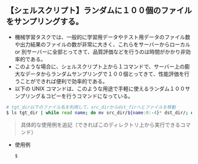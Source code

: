 ## 【シェルスクリプト】ランダムに１００個のファイルをサンプリングする。

- 機械学習タスクでは、一般的に学習用データやテスト用データのファイル数や出力結果のファイルの数が非常に大きく、これらをサーバーからローカル or 別サーバーに全部とってきて、品質評価などを行うのは時間がかかり非効率的である。
- このような場合に、シェルスクリプト上から１コマンドで、サーバー上の膨大なデータからランダムサンプリングで１００個とってきて、性能評価を行うことができれば便利で効率的である。
- 以下の UNIX コマンドは、このような用途で手軽に使えるランダム１００サンプリング＆コピーを行うコマンドになっている。

```sh
# tgt_dir以下のファイル名を利用して、src_dirからdst_firへとファイルを移動
$ ls tgt_dir | while read name; do mv src_dir/${name:0:-4}* dst_dir/; done
```

> 具体的な使用例を追記（できればこのディレクトリ上から実行できるコマンド）

- 使用例
    ```sh
    $
    ```